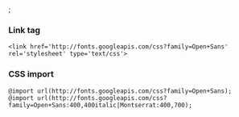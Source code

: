 ;

### Link tag

    <link href='http://fonts.googleapis.com/css?family=Open+Sans' rel='stylesheet' type='text/css'>

### CSS import

    @import url(http://fonts.googleapis.com/css?family=Open+Sans);
    @import url(http://fonts.googleapis.com/css?family=Open+Sans:400,400italic|Montserrat:400,700);
